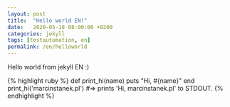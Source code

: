```yaml
---
layout: post
title:  "Hello world EN!"
date:   2020-05-18 08:00:00 +0200
categories: jekyll
tags: [testautomation, en]
permalink: /en/helloworld
---
```

Hello world from jekyll EN :)

{% highlight ruby %}
def print_hi(name)
  puts "Hi, #{name}"
end
print_hi('marcinstanek.pl')
#=> prints 'Hi, marcinstanek.pl' to STDOUT.
{% endhighlight %}